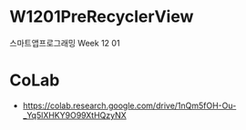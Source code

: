 # W1201PreRecyclerView
스마트앱프로그래밍 Week 12 01

# CoLab
- https://colab.research.google.com/drive/1nQm5fOH-Ou-_Yq5lXHKY9O99XtHQzyNX
